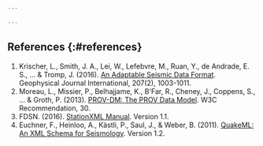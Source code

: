```yaml
---

---
```


## References {:#references}

1. Krischer, L., Smith, J. A., Lei, W., Lefebvre, M., Ruan, Y., de Andrade, E. S., ... & Tromp, J. (2016). [An Adaptable Seismic Data Format](#). Geophysical Journal International, 207(2), 1003-1011.
2. Moreau, L., Missier, P., Belhajjame, K., B'Far, R., Cheney, J., Coppens, S., ... & Groth, P. (2013). [PROV-DM: The PROV Data Model](#). W3C Recommendation, 30.
3. FDSN. (2016). [StationXML Manual](http://www.fdsn.org/xml/station/). Version 1.1.
4. Euchner, F., Heinloo, A., Kästli, P., Saul, J., & Weber, B. (2011). [QuakeML: An XML Schema for Seismology](https://quake.ethz.ch/quakeml/). Version 1.2.
<!--stackedit_data:
eyJoaXN0b3J5IjpbLTIwNzMyODEzMjNdfQ==
-->
